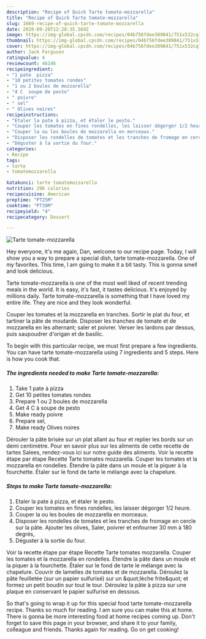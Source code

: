 ```yaml
---
description: "Recipe of Quick Tarte tomate-mozzarella"
title: "Recipe of Quick Tarte tomate-mozzarella"
slug: 1669-recipe-of-quick-tarte-tomate-mozzarella
date: 2020-09-20T12:28:35.569Z
image: https://img-global.cpcdn.com/recipes/04b756fdee309841/751x532cq70/tarte-tomate-mozzarella-photo-principale-de-la-recette.jpg
thumbnail: https://img-global.cpcdn.com/recipes/04b756fdee309841/751x532cq70/tarte-tomate-mozzarella-photo-principale-de-la-recette.jpg
cover: https://img-global.cpcdn.com/recipes/04b756fdee309841/751x532cq70/tarte-tomate-mozzarella-photo-principale-de-la-recette.jpg
author: Jack Ferguson
ratingvalue: 4
reviewcount: 46146
recipeingredient:
- "1 pate  pizza"
- "10 petites tomates rondes"
- "1 ou 2 boules de mozzarella"
- "4 C  soupe de pesto"
- " poivre"
- " sel"
- " Olives noires"
recipeinstructions:
- "Etaler la pate à pizza, et étaler le pesto."
- "Couper les tomates en fines rondelles, les laisser dégorger 1/2 heure."
- "Couper la ou les boules de mozzarella en morceaux."
- "Disposer les rondelles de tomates et les tranches de fromage en cercle sur la pâte. Ajouter les olives, Saler, poivrer et enfourner 30 mm à 180 degrés,"
- "Déguster à la sortie du four."
categories:
- Recipe
tags:
- tarte
- tomatemozzarella

katakunci: tarte tomatemozzarella 
nutrition: 296 calories
recipecuisine: American
preptime: "PT25M"
cooktime: "PT39M"
recipeyield: "4"
recipecategory: Dessert

---
```



![Tarte tomate-mozzarella](https://img-global.cpcdn.com/recipes/04b756fdee309841/751x532cq70/tarte-tomate-mozzarella-photo-principale-de-la-recette.jpg)

Hey everyone, it's me again, Dan, welcome to our recipe page. Today, I will show you a way to prepare a special dish, tarte tomate-mozzarella. One of my favorites. This time, I am going to make it a bit tasty. This is gonna smell and look delicious.

Tarte tomate-mozzarella is one of the most well liked of recent trending meals in the world. It is easy, it's fast, it tastes delicious. It's enjoyed by millions daily. Tarte tomate-mozzarella is something that I have loved my entire life. They are nice and they look wonderful.

Couper les tomates et la mozzarella en tranches. Sortir le plat du four, et tartiner la pâte de moutarde. Disposer les tranches de tomate et de mozzarella en les alternant; saler et poivrer. Verser les lardons par dessus, puis saupoudrer d&#39;origan et de basilic.


To begin with this particular recipe, we must first prepare a few ingredients. You can have tarte tomate-mozzarella using 7 ingredients and 5 steps. Here is how you cook that.

<!--inarticleads1-->

##### The ingredients needed to make Tarte tomate-mozzarella:

1. Take 1 pate à pizza
1. Get 10 petites tomates rondes
1. Prepare 1 ou 2 boules de mozzarella
1. Get 4 C à soupe de pesto
1. Make ready  poivre
1. Prepare  sel,
1. Make ready  Olives noires


Dérouler la pâte brisée sur un plat allant au four et replier les bords sur un demi centimètre. Pour en savoir plus sur les aliments de cette recette de tartes Salees, rendez-vous ici sur notre guide des aliments. Voir la recette étape par étape Recette Tarte tomates mozzarella. Couper les tomates et la mozzarella en rondelles. Étendre la pâte dans un moule et la piquer à la fourchette. Étaler sur le fond de tarte le mélange avec la chapelure. 

<!--inarticleads2-->

##### Steps to make Tarte tomate-mozzarella:

1. Etaler la pate à pizza, et étaler le pesto.
1. Couper les tomates en fines rondelles, les laisser dégorger 1/2 heure.
1. Couper la ou les boules de mozzarella en morceaux.
1. Disposer les rondelles de tomates et les tranches de fromage en cercle sur la pâte. Ajouter les olives, Saler, poivrer et enfourner 30 mm à 180 degrés,
1. Déguster à la sortie du four.


Voir la recette étape par étape Recette Tarte tomates mozzarella. Couper les tomates et la mozzarella en rondelles. Étendre la pâte dans un moule et la piquer à la fourchette. Étaler sur le fond de tarte le mélange avec la chapelure. Couvrir de lamelles de tomates et de mozzarella. Déroulez la pâte feuilletée (sur un papier sulfurisé) sur un &amp;quot;lèche frite&amp;quot; et formez un petit boudin sur tout le tour. Déroulez la pâte à pizza sur une plaque en conservant le papier sulfurisé en dessous. 

So that's going to wrap it up for this special food tarte tomate-mozzarella recipe. Thanks so much for reading. I am sure you can make this at home. There is gonna be more interesting food at home recipes coming up. Don't forget to save this page in your browser, and share it to your family, colleague and friends. Thanks again for reading. Go on get cooking!

